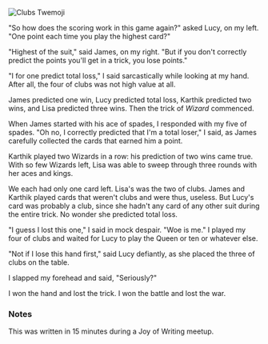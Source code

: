 ![Clubs Twemoji](/j-mutual-defiance/attachments/thumbnail.svg)

"So how does the scoring work in this game again?" asked Lucy, on my left. "One point each time you play the highest card?"

"Highest of the suit," said James, on my right. "But if you don't correctly predict the points you'll get in a trick, you lose points."

"I for one predict total loss," I said sarcastically while looking at my hand. After all, the four of clubs was not high value at all.

James predicted one win, Lucy predicted total loss, Karthik predicted two wins, and Lisa predicted three wins. Then the trick of *Wizard* commenced.

When James started with his ace of spades, I responded with my five of spades. "Oh no, I correctly predicted that I'm a total loser," I said, as James carefully collected the cards that earned him a point.

Karthik played two Wizards in a row: his prediction of two wins came true. With so few Wizards left, Lisa was able to sweep through three rounds with her aces and kings.

We each had only one card left. Lisa's was the two of clubs. James and Karthik played cards that weren't clubs and were thus, useless. But Lucy's card was probably a club, since she hadn't any card of any other suit during the entire trick. No wonder she predicted total loss.

"I guess I lost this one," I said in mock despair. "Woe is me." I played my four of clubs and waited for Lucy to play the Queen or ten or whatever else.

"Not if I lose this hand first," said Lucy defiantly, as she placed the three of clubs on the table.

I slapped my forehead and said, "Seriously?"

I won the hand and lost the trick. I won the battle and lost the war.

### Notes

This was written in 15 minutes during a Joy of Writing meetup.